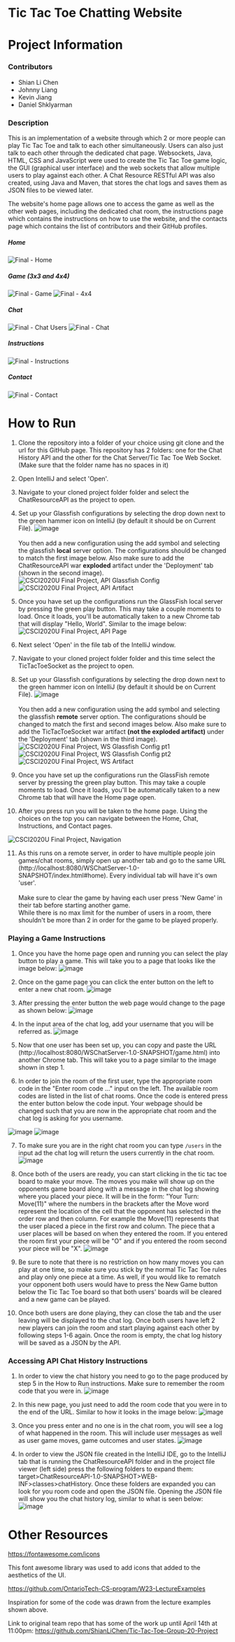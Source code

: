 # Tic Tac Toe Chatting Website
# Project Information
### Contributors
* Shian Li Chen
* Johnny Liang
* Kevin Jiang
* Daniel Shklyarman

### Description
This is an implementation of a website through which 2 or more people can play Tic Tac Toe and talk to each other simultaneously. Users can also just talk to each other through the dedicated chat page. Websockets, Java, HTML, CSS and JavaScript were used to create the Tic Tac Toe game logic, the GUI (graphical user interface) and the web sockets that allow multiple users to play against each other. A Chat Resource RESTful API was also created, using Java and Maven, that stores the chat logs and saves them as JSON files to be viewed later.   

The website's home page allows one to access the game as well as the other web pages, including the dedicated chat room, the instructions page which contains the instructions on how to use the website, and the contacts page which contains the list of contributors and their GitHub profiles.

##### Home 
![Final - Home](https://user-images.githubusercontent.com/123001931/232151942-a5d673cc-7d8b-48cc-9257-66a68513403d.JPG)

##### Game (3x3 and 4x4)
![Final - Game](https://user-images.githubusercontent.com/90335714/232172586-c4669447-882e-43da-bd37-7d4aa1020267.png)
![Final - 4x4](https://user-images.githubusercontent.com/90335714/232176639-85b45fe6-4669-4c60-9282-af6542799360.png)

##### Chat 
![Final - Chat Users](https://user-images.githubusercontent.com/90335714/232172552-66054058-d414-4e87-8f0c-d04123a2ee84.png)
![Final - Chat](https://user-images.githubusercontent.com/90335714/232172487-d9471187-0d57-4c9d-bbc8-9c80a022f185.png)


##### Instructions
![Final - Instructions](https://user-images.githubusercontent.com/90335714/232162587-aeacc96c-c2f9-4c3a-a602-fbd9cda81102.png)


##### Contact
![Final - Contact](https://user-images.githubusercontent.com/123001931/232152042-3a207bd5-1d56-495b-9ec2-dd54d0feb954.JPG)

# How to Run
1. Clone the repository into a folder of your choice using git clone and the url for this GitHub page. This repository has 2 folders: one for the Chat History API and the other for the Chat Server/Tic Tac Toe Web Socket.
(Make sure that the folder name has no spaces in it)

2. Open IntelliJ and select 'Open'.

3. Navigate to your cloned project folder folder and select the ChatResourceAPI as the project to open.

4. Set up your Glassfish configurations by selecting the drop down next to the green hammer icon on IntelliJ (by default it should be on Current File). ![image](https://user-images.githubusercontent.com/90335714/225509626-02f4b242-5a27-4b23-b8e3-d7f37ea3ef41.png) <br><br>You then add a new configuration using the add symbol and selecting the glassfish **local** server option. The configurations should be changed to match the first image below. Also make sure to add the ChatResourceAPI war **exploded** artifact under the 'Deployment' tab (shown in the second image).
![CSCI2020U Final Project, API Glassfish Config](https://user-images.githubusercontent.com/90335714/232163091-09c9bfa5-7d96-4e5e-b571-caf106fc1d31.png)
![CSCI2020U Final Project, API Artifact](https://user-images.githubusercontent.com/90335714/232163150-2e386478-64ec-433e-a419-2b5cdfa68a0d.png)

5. Once you have set up the configurations run the GlassFish local server by pressing the green play button. This may take a couple moments to load. Once it loads, you'll be automatically taken to a new Chrome tab that will display "Hello, World". Similar to the image below:
![CSCI2020U Final Project, API Page](https://user-images.githubusercontent.com/90335714/232163947-e0fd9425-2d3a-4a59-8074-fd5ab53d88fa.png)

6. Next select 'Open' in the file tab of the IntelliJ window.

7. Navigate to your cloned project folder folder and this time select the TicTacToeSocket as the project to open.

8. Set up your Glassfish configurations by selecting the drop down next to the green hammer icon on IntelliJ (by default it should be on Current File). ![image](https://user-images.githubusercontent.com/90335714/225509626-02f4b242-5a27-4b23-b8e3-d7f37ea3ef41.png) <br><br>You then add a new configuration using the add symbol and selecting the glassfish **remote** server option. The configurations should be changed to match the first and second images below. Also make sure to add the TicTacToeSocket war artifact **(not the exploded artifact)** under the 'Deployment' tab (shown in the third image).
![CSCI2020U Final Project, WS Glassfish Config pt1](https://user-images.githubusercontent.com/90335714/232163532-3c5a3062-a799-46ca-b434-1d6ff0229dd1.png)
![CSCI2020U Final Project, WS Glassfish Config pt2](https://user-images.githubusercontent.com/90335714/232163640-b62f8802-9b04-49d8-9906-0b1b272bec09.png)
![CSCI2020U Final Project, WS Artifact](https://user-images.githubusercontent.com/90335714/232163668-028b9165-65c3-4586-b9e5-86311728a636.png)

9. Once you have set up the configurations run the GlassFish remote server by pressing the green play button. This may take a couple moments to load. Once it loads, you'll be automatically taken to a new Chrome tab that will have the Home page open.

10. After you press run you will be taken to the home page. Using the choices on the top you can navigate between the Home, Chat, Instructions, and Contact pages.

![CSCI2020U Final Project, Navigation](https://user-images.githubusercontent.com/123001931/232117226-e29ba692-81e0-4cec-bdbd-8a32b8f5d7f4.PNG)

11. As this runs on a remote server, in order to have multiple people join games/chat rooms, simply open up another tab and go to the same URL (http://localhost:8080/WSChatServer-1.0-SNAPSHOT/index.html#home). Every individual tab will have it's own 'user'. <br><br>Make sure to clear the game by having each user press 'New Game' in their tab before starting another game. <br>While there is no max limit for the number of users in a room, there shouldn't be more than 2 in order for the game to be played properly.

### Playing a Game Instructions
1. Once you have the home page open and running you can select the play button to play a game. This will take you to a page that looks like the image below:
![image](https://user-images.githubusercontent.com/90335714/232172634-b825edc7-b3df-4cf3-a426-d316df001421.png)

2. Once on the game page you can click the enter button on the left to enter a new chat room.
![image](https://user-images.githubusercontent.com/90335714/232172648-e1cf4bb0-e303-4d14-af3c-ec28ebbe2256.png)

3. After pressing the enter button the web page would change to the page as shown below:
![image](https://user-images.githubusercontent.com/90335714/232172671-1e814fd7-de4f-4a05-a5e4-8ce9987b78b5.png)

4. In the input area of the chat log, add your username that you will be referred as. 
![image](https://user-images.githubusercontent.com/90335714/232172706-5afc08c0-32a3-4c08-bfe7-560f70cf3c38.png)

5. Now that one user has been set up, you can copy and paste the URL (http://localhost:8080/WSChatServer-1.0-SNAPSHOT/game.html) into another Chrome tab. This will take you to a page similar to the image shown in step 1. 

6. In order to join the room of the first user, type the appropriate room code in the "Enter room code ..." input on the left. The available room codes are listed in the list of chat rooms. Once the code is entered press the enter button below the code input. Your webpage should be changed such that you are now in the appropriate chat room and the chat log is asking for you username. 

![image](https://user-images.githubusercontent.com/90335714/232172741-6edc2f98-590b-460c-a9d4-f2235bdce957.png)
![image](https://user-images.githubusercontent.com/90335714/232172761-f5629dd5-955a-4b20-af80-d268807bf233.png)

7. To make sure you are in the right chat room you can type `/users` in the input ad the chat log will return the users currently in the chat room. 
![image](https://user-images.githubusercontent.com/90335714/232172781-7fa761c4-b785-4433-b71f-cfbd14e60c91.png)

8. Once both of the users are ready, you can start clicking in the tic tac toe board to make your move. The moves you make will show up on the opponents game board along with a message in the chat log showing where you placed your piece. It will be in the form: "Your Turn: Move(11)" where the numbers in the brackets after the Move word represent the location of the cell that the opponent has selected in the order row and then column. For example the Move(11) represents that the user placed a piece in the first row and column. The piece that a user places will be based on when they entered the room. If you entered the room first your piece will be "O" and if you entered the room second your piece will be "X".
![image](https://user-images.githubusercontent.com/90335714/232172810-a3fcbf62-75c2-4aa0-afbc-1f367951ba4c.png)

9. Be sure to note that there is no restriction on how many moves you can play at one time, so make sure you stick by the normal Tic Tac Toe rules and play only one piece at a time. As well, if you would like to rematch your opponent both users would have to press the New Game button below the Tic Tac Toe board so that both users' boards will be cleared and a new game can be played. 

10. Once both users are done playing, they can close the tab and the user leaving will be displayed to the chat log. Once both users have left 2 new players can join the room and start playing against each other by following steps 1-6 again. Once the room is empty, the chat log history will be saved as a JSON by the API.

### Accessing API Chat History Instructions
1. In order to view the chat history you need to go to the page produced by step 5 in the How to Run instructions. Make sure to remember the room code that you were in.
![image](https://user-images.githubusercontent.com/90335714/232168673-0b5ea027-6c2d-483f-9f5b-f36977996954.png)

2. In this new page, you just need to add the room code that you were in to the end of the URL. Similar to how it looks in the image below:
![image](https://user-images.githubusercontent.com/90335714/232168815-a4b464e1-fd74-4c00-a2ad-8dc85dda629d.png)

3. Once you press enter and no one is in the chat room, you will see a log of what happened in the room. This will include user messages as well as user game moves, game outcomes and user states.
![image](https://user-images.githubusercontent.com/90335714/232168925-ad5e10ee-12d3-4287-a472-e4b09c4de73f.png)

4. In order to view the JSON file created in the IntelliJ IDE, go to the IntelliJ tab that is running the ChatResourceAPI folder and in the project file viewer (left side) press the following folders to expand them: target>ChatResourceAPI-1.0-SNAPSHOT>WEB-INF>classes>chatHistory. Once these folders are expanded you can look for you room code and open the JSON file. Opening the JSON file will show you the chat history log, similar to what is seen below: 
![image](https://user-images.githubusercontent.com/90335714/232169339-a20aa22d-8504-4851-9fb7-a89ea793020d.png)

# Other Resources

https://fontawesome.com/icons

This font awesome library was used to add icons that added to the aesthetics of the UI.

https://github.com/OntarioTech-CS-program/W23-LectureExamples

Inspiration for some of the code was drawn from the lecture examples shown above.

Link to original team repo that has some of the work up until April 14th at 11:00pm: https://github.com/ShianLiChen/Tic-Tac-Toe-Group-20-Project

